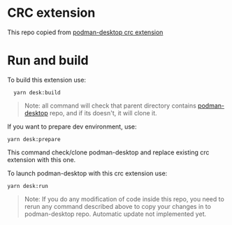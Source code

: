 # CRC extension

This repo copied from [podman-desktop crc extension](https://github.com/containers/podman-desktop/tree/main/extensions/crc)

# Run and build

To build this extension use:

```shell
  yarn desk:build
```

>Note: all command will check that parent directory contains [podman-desktop](https://github.com/containers/podman-desktop) repo, and if its doesn't, it will clone it.

If you want to prepare dev environment, use:

```shell
yarn desk:prepare
```
This command check/clone podman-desktop and replace existing crc extension with this one.

To launch podman-desktop with this crc extension use:

```shell
yarn desk:run
```

>Note: If you do any modification of code inside this repo, you need to rerun any command described above to copy your changes in to podman-desktop repo. Automatic update not implemented yet.
